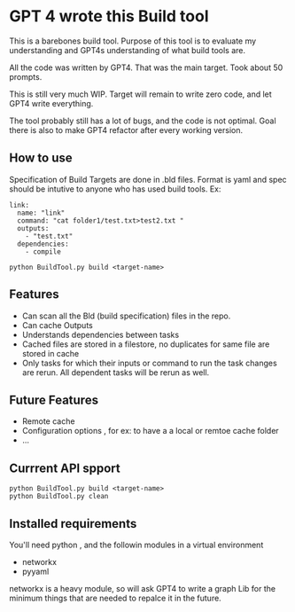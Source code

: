 

# GPT 4 wrote this Build tool

This is a barebones build tool. Purpose of this tool is to evaluate my understanding and GPT4s understanding of what build tools are.

All the code was written by GPT4. That was the main target. Took about 50 prompts.

This is still very much WIP. Target will remain to write zero code, and let GPT4 write everything.

The tool probably still has a lot of bugs, and the code is not optimal. Goal there is also to make GPT4 refactor after every working version.

## How to use
Specification of Build Targets are done in .bld files. Format is yaml and spec should be intutive to anyone who has used build tools.
Ex: 
```
link:
  name: "link"
  command: "cat folder1/test.txt>test2.txt "
  outputs: 
    - "test.txt"
  dependencies:
    - compile
```
```
python BuildTool.py build <target-name>
```

## Features
* Can scan all the Bld (build specification) files in the repo.
* Can cache Outputs
* Understands dependencies between tasks
* Cached files are stored in a filestore, no duplicates for same file are stored in cache
* Only tasks for which their inputs or command to run the task changes are rerun. All dependent tasks will be rerun as well.

## Future Features
* Remote cache
* Configuration options , for ex: to have a a local or remtoe cache folder
* ...

## Currrent API spport

```
python BuildTool.py build <target-name>
python BuildTool.py clean
```

## Installed requirements

You'll need python , and the followin modules in a virtual environment
* networkx
* pyyaml

networkx is a heavy module, so will ask GPT4 to write a graph Lib for the minimum things that are needed to repalce it in the future.
